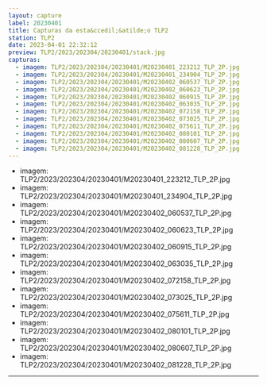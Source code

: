 ```yaml
---
layout: capture
label: 20230401
title: Capturas da esta&ccedil;&atilde;o TLP2
station: TLP2
date: 2023-04-01 22:32:12
preview: TLP2/2023/202304/20230401/stack.jpg
capturas:
  - imagem: TLP2/2023/202304/20230401/M20230401_223212_TLP_2P.jpg
  - imagem: TLP2/2023/202304/20230401/M20230401_234904_TLP_2P.jpg
  - imagem: TLP2/2023/202304/20230401/M20230402_060537_TLP_2P.jpg
  - imagem: TLP2/2023/202304/20230401/M20230402_060623_TLP_2P.jpg
  - imagem: TLP2/2023/202304/20230401/M20230402_060915_TLP_2P.jpg
  - imagem: TLP2/2023/202304/20230401/M20230402_063035_TLP_2P.jpg
  - imagem: TLP2/2023/202304/20230401/M20230402_072158_TLP_2P.jpg
  - imagem: TLP2/2023/202304/20230401/M20230402_073025_TLP_2P.jpg
  - imagem: TLP2/2023/202304/20230401/M20230402_075611_TLP_2P.jpg
  - imagem: TLP2/2023/202304/20230401/M20230402_080101_TLP_2P.jpg
  - imagem: TLP2/2023/202304/20230401/M20230402_080607_TLP_2P.jpg
  - imagem: TLP2/2023/202304/20230401/M20230402_081228_TLP_2P.jpg
---
```

  - imagem: TLP2/2023/202304/20230401/M20230401_223212_TLP_2P.jpg
  - imagem: TLP2/2023/202304/20230401/M20230401_234904_TLP_2P.jpg
  - imagem: TLP2/2023/202304/20230401/M20230402_060537_TLP_2P.jpg
  - imagem: TLP2/2023/202304/20230401/M20230402_060623_TLP_2P.jpg
  - imagem: TLP2/2023/202304/20230401/M20230402_060915_TLP_2P.jpg
  - imagem: TLP2/2023/202304/20230401/M20230402_063035_TLP_2P.jpg
  - imagem: TLP2/2023/202304/20230401/M20230402_072158_TLP_2P.jpg
  - imagem: TLP2/2023/202304/20230401/M20230402_073025_TLP_2P.jpg
  - imagem: TLP2/2023/202304/20230401/M20230402_075611_TLP_2P.jpg
  - imagem: TLP2/2023/202304/20230401/M20230402_080101_TLP_2P.jpg
  - imagem: TLP2/2023/202304/20230401/M20230402_080607_TLP_2P.jpg
  - imagem: TLP2/2023/202304/20230401/M20230402_081228_TLP_2P.jpg
---
